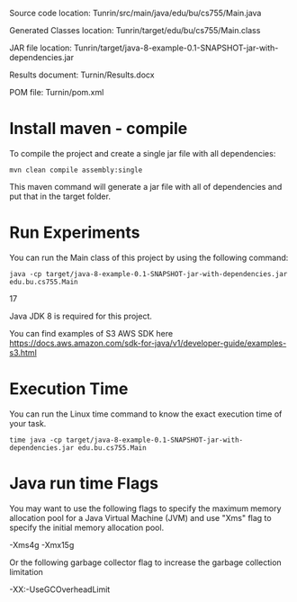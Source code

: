 
Source code location:
Tunrin/src/main/java/edu/bu/cs755/Main.java

Generated Classes location:
Tunrin/target/edu/bu/cs755/Main.class

JAR file location:
Tunrin/target/java-8-example-0.1-SNAPSHOT-jar-with-dependencies.jar

Results document:
Turnin/Results.docx

POM file:
Turnin/pom.xml

# Install maven - compile 
To compile the project and create a single jar file with all dependencies: 
	
	mvn clean compile assembly:single
	
This maven command will generate a jar file with all of dependencies and put that in the target folder. 

	
# Run Experiments 

You can run the Main class of this project by using the following command:

	java -cp target/java-8-example-0.1-SNAPSHOT-jar-with-dependencies.jar edu.bu.cs755.Main
	

17
        
Java JDK 8 is required for this project. 

You can find examples of S3 AWS SDK here https://docs.aws.amazon.com/sdk-for-java/v1/developer-guide/examples-s3.html 


# Execution Time 

You can run the Linux time command to know the exact execution time of your task.  

	time java -cp target/java-8-example-0.1-SNAPSHOT-jar-with-dependencies.jar edu.bu.cs755.Main
	
# Java run time Flags

You may want to use the following flags to specify the maximum memory allocation pool for a Java Virtual Machine (JVM) and use  "Xms" flag to  specify  the initial memory allocation pool.
  
  -Xms4g -Xmx15g  

Or the following garbage collector flag to increase the garbage collection limitation 

  -XX:-UseGCOverheadLimit
 